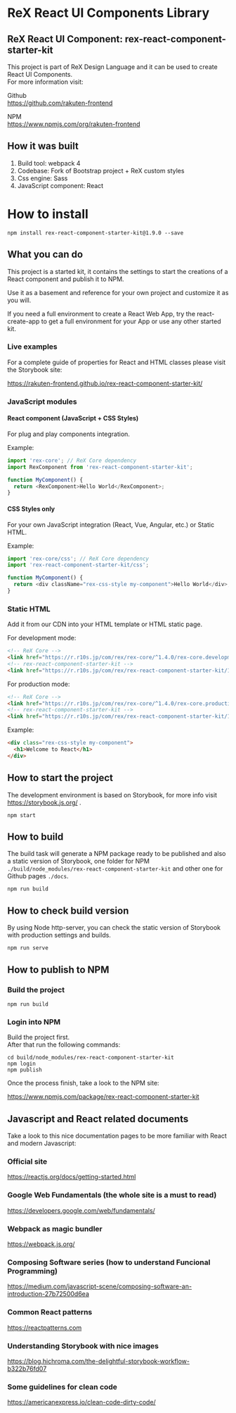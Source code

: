 # ReX React UI Components Library
## ReX React UI Component: rex-react-component-starter-kit

This project is part of ReX Design Language and it can be used to create React UI Components.   
For more information visit:   

Github  
https://github.com/rakuten-frontend

NPM  
https://www.npmjs.com/org/rakuten-frontend

## How it was built 

1. Build tool: webpack 4
1. Codebase: Fork of Bootstrap project + ReX custom styles
1. Css engine: Sass
1. JavaScript component: React

# How to install

```
npm install rex-react-component-starter-kit@1.9.0 --save
```

## What you can do

This project is a started kit, it contains the settings to start the creations of a React component and publish it to NPM.   

Use it as a basement and reference for your own project and customize it as you will.  

If you need a full environment to create a React Web App, try the react-create-app to get a full environment for your App or use any other started kit.

### Live examples

For a complete guide of properties for React and HTML classes please visit the Storybook site:  

https://rakuten-frontend.github.io/rex-react-component-starter-kit/

### JavaScript modules

#### React component (JavaScript + CSS Styles)

For plug and play components integration.   

Example: 

```js
import 'rex-core'; // ReX Core dependency
import RexComponent from 'rex-react-component-starter-kit';

function MyComponent() {
  return <RexComponent>Hello World</RexComponent>;
}
```

#### CSS Styles only

For your own JavaScript integration (React, Vue, Angular, etc.) or Static HTML.

Example: 

```js
import 'rex-core/css'; // ReX Core dependency
import 'rex-react-component-starter-kit/css';

function MyComponent() {
  return <div className="rex-css-style my-component">Hello World</div>;
}
```

### Static HTML

Add it from our CDN into your HTML template or HTML static page.

For development mode:

```markdown
<!-- ReX Core -->
<link href="https://r.r10s.jp/com/rex/rex-core/^1.4.0/rex-core.development.css" rel="stylesheet">
<!-- rex-react-component-starter-kit -->
<link href="https://r.r10s.jp/com/rex/rex-react-component-starter-kit/1.9.0/rex-react-component-starter-kit.development.css" rel="stylesheet">
```

For production mode:

```markdown
<!-- ReX Core -->
<link href="https://r.r10s.jp/com/rex/rex-core/^1.4.0/rex-core.production.min.css" rel="stylesheet">
<!-- rex-react-component-starter-kit -->
<link href="https://r.r10s.jp/com/rex/rex-react-component-starter-kit/1.9.0/rex-react-component-starter-kit.production.min.css" rel="stylesheet">
```

Example: 

```markdown
<div class="rex-css-style my-component">
  <h1>Welcome to React</h1>
</div>
```

## How to start the project

The development environment is based on Storybook, for more info visit https://storybook.js.org/ .   

```
npm start
```

## How to build

The build task will generate a NPM package ready to be published and also a static version of Storybook, one folder for NPM `./build/node_modules/rex-react-component-starter-kit` and other one for Github pages `./docs`.   

```
npm run build
```

## How to check build version

By using Node http-server, you can check the static version of Storybook with production settings and builds.

```
npm run serve
```

## How to publish to NPM
### Build the project

```
npm run build
```

### Login into NPM

Build the project first.  
After that run the following commands:

```
cd build/node_modules/rex-react-component-starter-kit
npm login
npm publish
```

Once the process finish, take a look to the NPM site:   

https://www.npmjs.com/package/rex-react-component-starter-kit

## Javascript and React related documents

Take a look to this nice documentation pages to be more familiar with React and modern Javascript:

### Official site
https://reactjs.org/docs/getting-started.html   

### Google Web Fundamentals (the whole site is a must to read)
https://developers.google.com/web/fundamentals/

### Webpack as magic bundler
https://webpack.js.org/

### Composing Software series (how to understand Funcional Programming)
https://medium.com/javascript-scene/composing-software-an-introduction-27b72500d6ea   

### Common React patterns
https://reactpatterns.com   

### Understanding Storybook with nice images
https://blog.hichroma.com/the-delightful-storybook-workflow-b322b76fd07   

### Some guidelines for clean code
https://americanexpress.io/clean-code-dirty-code/

